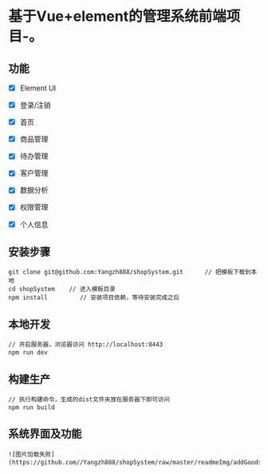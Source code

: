 # 基于Vue+element的管理系统前端项目-。

## 功能 ##
- [x] Element UI
- [x] 登录/注销
- [x] 首页
- [x] 商品管理
- [x] 待办管理
- [x] 客户管理
- [x] 数据分析
- [x] 权限管理
- [x] 个人信息




## 安装步骤 ##

	git clone git@github.com:Yangzh888/shopSystem.git      // 把模板下载到本地
	cd shopSystem    // 进入模板目录
	npm install         // 安装项目依赖，等待安装完成之后

## 本地开发 ##

	// 开启服务器，浏览器访问 http://localhost:8443
	npm run dev

## 构建生产 ##

	// 执行构建命令，生成的dist文件夹放在服务器下即可访问
	npm run build


## 系统界面及功能 ##
    ![图片加载失败](https://github.com//Yangzh888/shopSystem/raw/master/readmeImg/addGoods.png)
